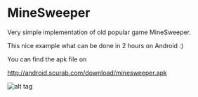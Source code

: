 MineSweeper
===========


Very simple implementation of old popular game MineSweeper.


This nice example what can be done in 2 hours on Android :)

You can find the apk file on 

http://android.scurab.com/download/minesweeper.apk

![alt tag](http://chart.apis.google.com/chart?cht=qr&chs=200x200&chl=android.scurab.com/download/minesweeper.apk&chld=H|0)
